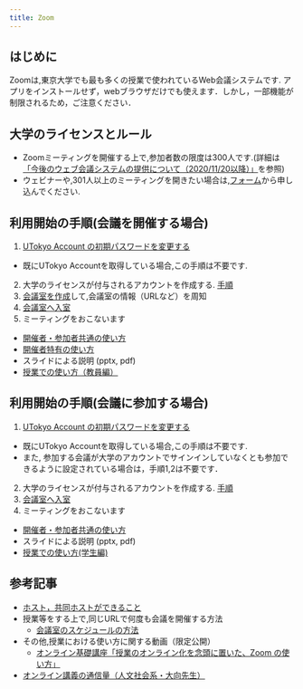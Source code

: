 ```yaml
---
title: Zoom
---
```


## はじめに
Zoomは,東京大学でも最も多くの授業で使われているWeb会議システムです. アプリをインストールせず，webブラウザだけでも使えます．しかし，一部機能が制限されるため，ご注意ください．

## 大学のライセンスとルール
- Zoomミーティングを開催する上で,参加者数の限度は300人です.(詳細は[「今後のウェブ会議システムの提供について（2020/11/20以降）」](https://utelecon.adm.u-tokyo.ac.jp/notice/webmeetingaccount20201120)を参照)
- ウェビナーや,301人以上のミーティングを開きたい場合は,[フォーム](https://login.microsoftonline.com/common/oauth2/authorize?response_mode=form_post&response_type=id_token+code&scope=openid&msafed=0&nonce=1e3020bc-c6b5-4bc9-a9ff-e0b9535cd728.637514669417758896&state=https%3a%2f%2fforms.office.com%2fPages%2fResponsePage.aspx%3fid%3dT6978HAr10eaAgh1yvlMhI_ifmf7qdFDpTYBBcm0ltJUOUtWOE9PNkVXN1QzOVcxSFlJMFozTzRZQy4u&client_id=c9a559d2-7aab-4f13-a6ed-e7e9c52aec87&redirect_uri=https%3a%2f%2fforms.office.com%2fauth%2fsignin)から申し込んでください.

## 利用開始の手順(会議を開催する場合)
1. [UTokyo Account の初期パスワードを変更する](https://utelecon.adm.u-tokyo.ac.jp/oc/#utokyo_account)
  - 既にUTokyo Accountを取得している場合,この手順は不要です.

2. 大学のライセンスが付与されるアカウントを作成する. [手順](https://utelecon.adm.u-tokyo.ac.jp/oc/#zoom)
3. [会議室を作成](https://utelecon.adm.u-tokyo.ac.jp/zoom/create_room)して,会議室の情報（URLなど）を周知
4. [会議室へ入室](https://utelecon.adm.u-tokyo.ac.jp/zoom/join)
5. ミーティングをおこないます
  - [開催者・参加者共通の使い方](https://utelecon.adm.u-tokyo.ac.jp/zoom/how_to_use)
  - [開催者特有の使い方](https://utelecon.adm.u-tokyo.ac.jp/zoom/how_to_use_host)
  - スライドによる説明 (pptx, pdf)
  - [授業での使い方（教員編）](https://utelecon.adm.u-tokyo.ac.jp/zoom/how_to_use_in_classroom_faculty_members)

## 利用開始の手順(会議に参加する場合)
1. [UTokyo Account の初期パスワードを変更する](https://utelecon.adm.u-tokyo.ac.jp/oc/#utokyo_account)
  - 既にUTokyo Accountを取得している場合,この手順は不要です.
  - また, 参加する会議が大学のアカウントでサインインしていなくとも参加できるように設定されている場合は，手順1,2は不要です．
2. 大学のライセンスが付与されるアカウントを作成する. [手順](https://utelecon.adm.u-tokyo.ac.jp/oc/#zoom)
3. [会議室へ入室](https://utelecon.adm.u-tokyo.ac.jp/zoom/join)
4. ミーティングをおこないます
  - [開催者・参加者共通の使い方](https://utelecon.adm.u-tokyo.ac.jp/zoom/how_to_use)
  - スライドによる説明 (pptx, pdf)
  - [授業での使い方(学生編)](https://utelecon.adm.u-tokyo.ac.jp/zoom/how_to_use_in_classroom_students)

## 参考記事
- [ホスト，共同ホストができること](https://utelecon.adm.u-tokyo.ac.jp/zoom/how/common/host_cohost)
- 授業等をする上で,同じURLで何度も会議を開催する方法
  - [会議室のスケジュールの方法](https://utelecon.adm.u-tokyo.ac.jp/zoom/how/faculty_members/schedule)
- その他,授業における使い方に関する動画（限定公開）
  - [オンライン基礎講座「授業のオンライン化を念頭に置いた、Zoom の使い方」](https://utelecon.adm.u-tokyo.ac.jp/events/2020-03-19/)
- [オンライン講義の通信量（人文社会系・大向先生）](https://scrapbox.io/utdh/%E3%82%AA%E3%83%B3%E3%83%A9%E3%82%A4%E3%83%B3%E8%AC%9B%E7%BE%A9%E3%81%AE%E9%80%9A%E4%BF%A1%E9%87%8F)




<!--
## サブページ一覧
* <a href="create_account" target="">大学のアカウントの作り方</a>  
* [Zoomのアカウントとライセンスに関する注意点](/zoom/zoom_signin)
* <a href="install" target="">インストールの方法</a>  
* <a href="create_room" target="">会議室の作り方（開催者用）</a>  
* <a href="join" target="">会議室の入り方</a>  
* Zoom の使い方
  * <a href="how_to_use" target="">開催者・参加者共通の使い方</a>  
  * <a href="how_to_use_host" target="">開催者特有の使い方</a>  
* [授業での使い方（学生編）](how_to_use_in_classroom_students)
* [授業での使い方（教員編）](how_to_use_in_classroom_faculty_members)


## お知らせ
* 大学のアカウントは，[アカウントの作り方](create_account)をよく読みながら作成してください．
* <font color="red">Zoomアカウントの<a href="../faq/#zoom">初期設定時のトラブルに関するFAQ</a></font>
* <a href="../notice/webmeetingtools">Web会議サービス「Zoom」「Webex」「Google Meet」の継続利用について</a>

## はじめに

* 2020年度Sセメスターは，**本学のGoogleメール（共通ID数字10桁@g.ecc.u-tokyo.ac.jp, 以下ECCSクラウドメールと呼びます）で作成した Zoom アカウントを用いることで最大参加人数500名で時間無制限の会議室を使えるようになりました**   
* ここでは Web会議ツール Zoom の特徴や利用の流れについて説明します．また，具体的な使い方が載ったサブページもあるため，適宜そちらをご参照ください．  
* 本ページでは基本的に PC での利用について説明しますが，タブレットやスマートフォンでもアプリを用いることで Zoom を使えます  

## Zoom を利用する上での注意事項
* 1つのアカウントでは**2つ以上の会議室を同時ホストできません**．
  * そのため，ブレークアウト機能をご利用いただくか，複数アカウントでそれぞれ会議室をホストしていただければ幸いです．   


## 大学の Zoom アカウントについて

* [アカウントの作り方](create_account)を読んで，大学のアカウントを作成してください
* [Zoomのアカウントとライセンスに関する注意点](zoom_signin)も合わせてお読みください

アカウント作成について
* 「会議に参加するだけの人」典型的には学生は基本的に**不要**です
  * ただ，学内限定の会議室に参加する人は必要です．一部の授業ではオンライン授業へのアクセスを制御するためにそのような設定にしていますので, そのような授業に参加する場合は作って下さい
* 「会議を開催する人」は**必要**です．つまり授業をするために会議の設定をする人, 典型的には教員, またはそれを代行するTAは必要です．

また，アカウントを作る必要がある場合，**大学の Zoom アカウントの作成方法は特殊**なので，<font color="red">まず<a href="create_account" target="">アカウントの作り方のページ</a>をよく読んでアカウントを作ってください</font>．  

-->

